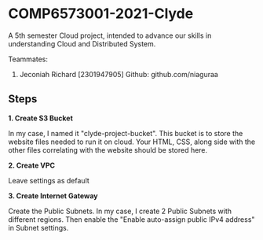 # COMP6573001-2021-Clyde
A 5th semester Cloud project, intended to advance our skills in understanding Cloud and Distributed System.

Teammates:
1. Jeconiah Richard [2301947905]
Github: github.com/niaguraa

## Steps

**1. Create S3 Bucket**

In my case, I named it "clyde-project-bucket". This bucket is to store the website files needed to run it on cloud. Your HTML, CSS, along side with the other files correlating with the website should be stored here.

**2. Create VPC**

Leave settings as default

**3. Create Internet Gateway**

Create the Public Subnets. In my case, I create 2 Public Subnets with different regions. Then enable the "Enable auto-assign public IPv4 address" in Subnet settings.

